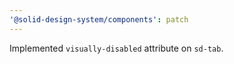 ```yaml
---
'@solid-design-system/components': patch
---
```


Implemented `visually-disabled` attribute on `sd-tab`.
